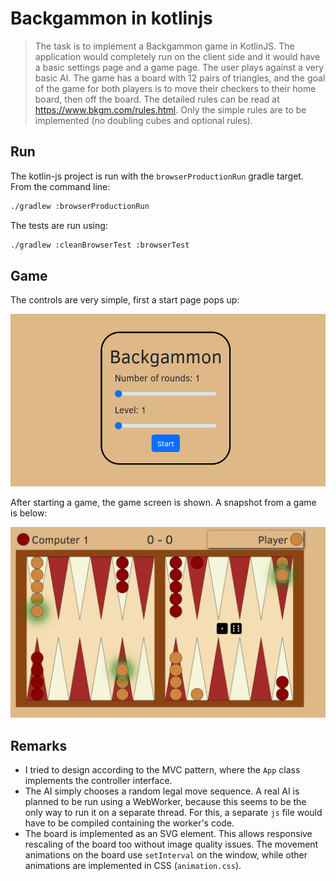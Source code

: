 # Backgammon in kotlinjs

> The task is to implement a Backgammon game in KotlinJS. The application
would completely run on the client side and it would have a basic settings
page and a game page. The user plays against a very basic AI.
The game has a board with 12 pairs of triangles, and the goal of the game
for both players is to move their checkers to their home board, then off the
board.
The detailed rules can be read at https://www.bkgm.com/rules.html. Only the
simple rules are to be implemented (no doubling cubes and optional rules).


## Run

The kotlin-js project is run with the `browserProductionRun` gradle target. From the command line:
```bash
./gradlew :browserProductionRun
```
The tests are run using:
```bash
./gradlew :cleanBrowserTest :browserTest
```

## Game
The controls are very simple, first a start page pops up:  

![Start page](assets/start_page.png)

After starting a game, the game screen is shown. A snapshot from a game is below:
 
![Snapshot from a game](assets/game_snapshot.png)

## Remarks
- I tried to design according to the MVC pattern, where the `App` class implements the controller interface.
- The AI simply chooses a random legal move sequence. A real AI is planned to be run using a WebWorker,
 because this seems to be the only way to run it on a separate thread. For this, a separate `js` file would 
have to be compiled containing the worker's code.
- The board is implemented as an SVG element. This allows responsive rescaling of the board too without
image quality issues. The movement animations on the board use `setInterval` on the window, while other animations
are implemented in CSS (`animation.css`).